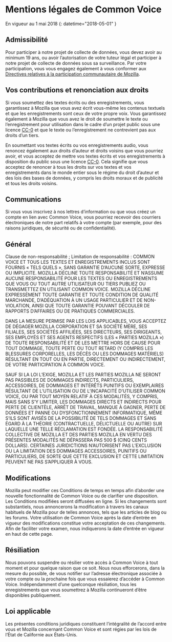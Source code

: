 # Mentions légales de Common Voice 

En vigueur au 1 mai 2018
{: datetime="2018-05-01" }

## Admissibilité

Pour participer à notre projet de collecte de données, vous devez avoir au minimum 19 ans, ou avoir l’autorisation de votre tuteur légal et participer à notre projet de collecte de données sous sa surveillance. Par votre participation, vous vous engagez également à vous conformer aux [Directives relatives à la participation communautaire de Mozilla](https://www.mozilla.org/about/governance/policies/participation/). 

## Vos contributions et renonciation aux droits

Si vous soumettez des textes écrits ou des enregistrements, vous garantissez à Mozilla que vous avez écrit vous-même les contenus textuels et que les enregistrements sont ceux de votre propre voix. Vous garantissez également à Mozilla que vous avez le droit de soumettre le texte ou l’enregistrement pour utilisation dans le cadre d’un projet public sous une licence [CC-0](https://creativecommons.org/publicdomain/zero/1.0/) et que le texte ou l’enregistrement ne contrevient pas aux droits d’un tiers. 

En soumettant vos textes écrits ou vos enregistrements audio, vous renoncez également aux droits d’auteur et droits voisins que vous pourriez avoir, et vous acceptez de mettre vos textes écrits et vos enregistrements à disposition du public sous une licence [CC-0](https://creativecommons.org/publicdomain/zero/1.0/). Cela signifie que vous acceptez de renoncer à tous les droits sur vos textes et vos enregistrements dans le monde entier sous le régime du droit d’auteur et des lois des bases de données, y compris les droits moraux et de publicité et tous les droits voisins.

## Communications

Si vous vous inscrivez à nos lettres d’information ou que vous créez un compte en lien avec Common Voice, vous pourriez recevoir des courriers électroniques de notre part relatifs à votre compte (par exemple, pour des raisons juridiques, de sécurité ou de confidentialité).

## Général

Clause de non-responsabilité ; Limitation de responsabilité : COMMON VOICE ET TOUS LES TEXTES ET ENREGISTREMENTS INCLUS SONT FOURNIS « TELS QUELS », SANS GARANTIE D’AUCUNE SORTE, EXPRESSE OU IMPLICITE. MOZILLA DÉCLINE TOUTE RESPONSABILITÉ ET N’ASSUME AUCUNE RESPONSABILITÉ POUR LES TEXTES OU ENREGISTREMENTS QUE VOUS OU TOUT AUTRE UTILISATEUR OU TIERS PUBLIEZ OU TRANSMETTEZ EN UTILISANT COMMON VOICE. MOZILLA DÉCLINE EXPRESSÉMENT TOUTE GARANTIE ET TOUTE CONDITION DE QUALITÉ MARCHANDE, D’ADÉQUATION À UN USAGE PARTICULIER ET DE NON-VIOLATION, AINSI QUE TOUTE GARANTIE POUVANT DÉCOULER DE RAPPORTS D’AFFAIRES OU DE PRATIQUES COMMERCIALES.

DANS LA MESURE PERMISE PAR LES LOIS APPLICABLES, VOUS ACCEPTEZ DE DÉGAGER MOZILLA CORPORATION ET SA SOCIÉTÉ MÈRE, SES FILIALES, SES SOCIÉTÉS AFFILIÉES, SES DIRECTEURS, SES DIRIGEANTS, SES EMPLOYÉS ET SES AGENTS RESPECTIFS (LES « PARTIES MOZILLA ») DE TOUTE RESPONSABILITÉ ET DE LES METTRE HORS DE CAUSE POUR TOUT DOMMAGE, TOUTE PERTE OU TOUT RETARD (Y COMPRIS LES BLESSURES CORPORELLES, LES DÉCÈS OU LES DOMMAGES MATÉRIELS) RÉSULTANT EN TOUT OU EN PARTIE, DIRECTEMENT OU INDIRECTEMENT, DE VOTRE PARTICIPATION À COMMON VOICE.

SAUF SI LA LOI L’EXIGE, MOZILLA ET LES PARTIES MOZILLA NE SERONT PAS PASSIBLES DE DOMMAGES INDIRECTS, PARTICULIERS, ACCESSOIRES, DE DOMMAGES ET INTÉRÊTS PUNITIFS OU EXEMPLAIRES RÉSULTANT DE L’UTILISATION OU DE L’INCAPACITÉ D’UTILISER COMMON VOICE, OU PAR TOUT MOYEN RELATIF À CES MODALITÉS, Y COMPRIS, MAIS SANS S’Y LIMITER, LES DOMMAGES DIRECTS ET INDIRECTS POUR PERTE DE CLIENTÈLE, ARRÊT DE TRAVAIL, MANQUE À GAGNER, PERTE DE DONNÉES ET PANNE OU DYSFONCTIONNEMENT INFORMATIQUE, MÊME S’ILS SONT AVISÉS DE LA POSSIBILITÉ DE TELS DOMMAGES ET SANS ÉGARD À LA THÉORIE (CONTRACTUELLE, DÉLICTUELLE OU AUTRE) SUR LAQUELLE UNE TELLE RÉCLAMATION EST FONDÉE. LA RESPONSABILITÉ COLLECTIVE DE MOZILLA ET DES PARTIES MOZILLA EN VERTU DES PRÉSENTES MODALITÉS NE DÉPASSERA PAS 500 $ (CINQ CENTS DOLLARS). CERTAINES JURIDICTIONS N’AUTORISENT PAS L’EXCLUSION OU LA LIMITATION DES DOMMAGES ACCESSOIRES, PUNITIFS OU PARTICULIERS, DE SORTE QUE CETTE EXCLUSION ET CETTE LIMITATION PEUVENT NE PAS S’APPLIQUER À VOUS.

## Modifications 

Mozilla peut modifier ces Conditions de temps en temps afin d’aborder une nouvelle fonctionnalité de Common Voice ou de clarifier une disposition. Les Conditions modifiées seront diffusées en ligne. Si les changements sont substantiels, nous annoncerons la modification à travers les canaux habituels de Mozilla pour de telles annonces, tels que les articles de blog ou les forums. Votre utilisation de Common Voice après la date d’entrée en vigueur des modifications constitue votre acceptation de ces changements. Afin de faciliter votre examen, nous indiquerons la date d’entrée en vigueur en haut de cette page.

## Résiliation 

Nous pouvons suspendre ou résilier votre accès à Common Voice à tout moment et pour quelque raison que ce soit. Nous nous efforcerons, dans la mesure du possible, de vous notifier sur l’adresse électronique associée à votre compte ou la prochaine fois que vous essaierez d’accéder à Common Voice. Indépendamment d’une quelconque résiliation, tous les enregistrements que vous soumettrez à Mozilla continueront d’être disponibles publiquement.

## Loi applicable

Les présentes conditions juridiques constituent l’intégralité de l’accord entre vous et Mozilla concernant Common Voice et sont régies par les lois de l’État de Californie aux États-Unis.
